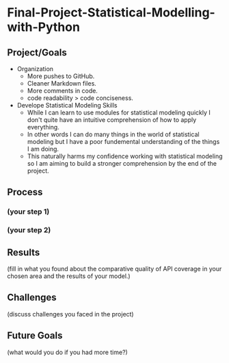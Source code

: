 # Final-Project-Statistical-Modelling-with-Python

## Project/Goals
* Organization
    * More pushes to GitHub.
    * Cleaner Markdown files.
    * More comments in code.
    * code readability > code conciseness.
* Develope Statistical Modeling Skills
    * While I can learn to use modules for statistical modeling quickly I don't quite have an intuitive comprehension of how to apply everything.
    * In other words I can do many things in the world of statistical modeling but I have a poor fundemental understanding of the things I am doing.
    * This naturally harms my confidence working with statistical modeling so I am aiming to build a stronger comprehension by the end of the project.

## Process
### (your step 1)
### (your step 2)

## Results
(fill in what you found about the comparative quality of API coverage in your chosen area and the results of your model.)

## Challenges 
(discuss challenges you faced in the project)

## Future Goals
(what would you do if you had more time?)
